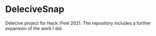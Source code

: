 # DeleciveSnap
Delecive project for Hack::Peel 2021. The repository includes a further expansion of the work I did.
